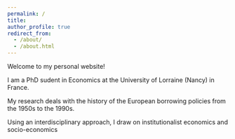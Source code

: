 ```yaml
---
permalink: /
title: 
author_profile: true
redirect_from: 
  - /about/
  - /about.html
---
```

Welcome to my personal website!

I am a PhD sudent in Economics at the University of Lorraine (Nancy) in France.

My research deals with the history of the European borrowing policies from the 1950s to the 1990s.

Using an interdisciplinary approach, I draw on institutionalist economics and socio-economics
